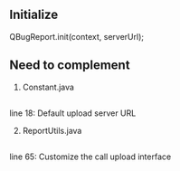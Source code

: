 Initialize
--------
QBugReport.init(context, serverUrl);

Need to complement
------------------
1. Constant.java
##
line 18: Default upload server URL

2. ReportUtils.java
##
line 65: Customize the call upload interface